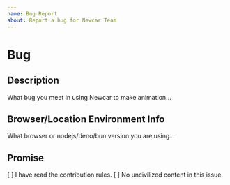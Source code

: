 ```yaml
---
name: Bug Report
about: Report a bug for Newcar Team
---
```


# Bug

## Description

What bug you meet in using Newcar to make animation...

## Browser/Location Environment Info

What browser or nodejs/deno/bun version you are using...

## Promise

[ ] I have read the contribution rules.
[ ] No uncivilized content in this issue.
